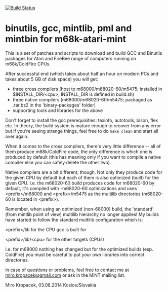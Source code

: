 [![Build
Status](https://travis-ci.org/mikrosk/m68k-atari-mint-build.svg?branch=gcc-4.6.4)](https://travis-ci.org/mikrosk/m68k-atari-mint-build)

binutils, gcc, mintlib, pml and mintbin for m68k-atari-mint
===========================================================

This is a set of patches and scripts to download and build GCC and Binutils
packages for Atari and FireBee range of computers running on m68k/ColdFire
CPUs.

After successful end (which takes about half an hour on modern PCs and takes
about 5 GB of disk space) you will get:

- three cross compilers (host to m68000/m68020-60/m5475; installed in
  $INSTALL_DIR/\<cpu\>, INSTALL_DIR is defined in build.sh)
- three native compilers (m68000/m68020-60/m5475; packaged as .tar.bz2 in
  the 'binary-packages' folder)
- supporting tools and libraries for the above

Don't forget to install the gcc prerequisities: texinfo, autotools, bison,
flex etc. In theory, the build system is mature enough to recover from any
error but if you're seeing strange things, feel free to do `make clean` and
start all over again.

When it comes to the cross compilers, there's very little difference -- all
of them produce m68k/ColdFire code, the only difference is which one is
produced by default (this has meaning only if you want to compile a native
compiler else you can safely delete the other two).

Native compilers are a bit different, though. Not only they produce code for
the given CPU by default but each of them is also optimized (built) for the
given CPU. I.e. the m68020-60 build produces code for m68020-60 by default,
it's compiled with -m68020-60 optimizations and uses \<prefix\>/m68000 and
\<prefix\>/m5475 as the multilib directories (m68020-60 is located in
\<prefix\>).

Remember, when using an optimized (non-68000) build, the 'standard' (from
mintlib point of view) multilib hierarchy no longer applies! My builds have
started to follow the standard multilib configuration which is:

\<prefix\>/lib for the CPU gcc is built for

\<prefix\>/lib/\<cpu\> for the other targets (CPUs)

I.e. for m68000 nothing has changed but for the optimized builds (esp.
ColdFire) you must be careful to put your own libraries into correct
directories.

In case of questions or problems, feel free to contact me at
miro.kropacek@gmail.com or ask in the MiNT mailing list.

Miro Kropacek,
03.08.2014
Kosice/Slovakia
